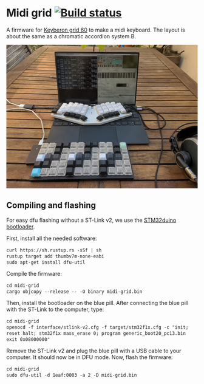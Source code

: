 # Midi grid [![Build status](https://api.travis-ci.com/TeXitoi/midi-grid.svg?branch=master)](https://travis-ci.com/TeXitoi/midi-grid)

A firmware for [Keyberon grid
60](https://github.com/TeXitoi/keyberon-grid) to make a midi
keyboard. The layout is about the same as a chromatic accordion system
B.

![photo](images/midi-grid.jpg)

## Compiling and flashing

For easy dfu flashing without a ST-Link v2, we use the [STM32duino
bootloader](https://github.com/rogerclarkmelbourne/STM32duino-bootloader/).

First, install all the needed software:

```shell
curl https://sh.rustup.rs -sSf | sh
rustup target add thumbv7m-none-eabi
sudo apt-get install dfu-util
```

Compile the firmware:

```shell
cd midi-grid
cargo objcopy --release -- -O binary midi-grid.bin
```

Then, install the bootloader on the blue pill. After connecting the
blue pill with the ST-Link to the computer, type:

```shell
cd midi-grid
openocd -f interface/stlink-v2.cfg -f target/stm32f1x.cfg -c "init; reset halt; stm32f1x mass_erase 0; program generic_boot20_pc13.bin exit 0x08000000"
```

Remove the ST-Link v2 and plug the blue pill with a USB cable to your
computer. It should now be in DFU mode. Now, flash the firmware:

```shell
cd midi-grid
sudo dfu-util -d 1eaf:0003 -a 2 -D midi-grid.bin
```
